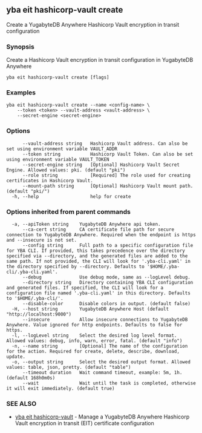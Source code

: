 ## yba eit hashicorp-vault create

Create a YugabyteDB Anywhere Hashicorp Vault encryption in transit configuration

### Synopsis

Create a Hashicorp Vault encryption in transit configuration in YugabyteDB Anywhere

```
yba eit hashicorp-vault create [flags]
```

### Examples

```
yba eit hashicorp-vault create --name <config-name> \
	--token <token> --vault-address <vault-address> \
	--secret-engine <secret-engine>
```

### Options

```
      --vault-address string   Hashicorp Vault address. Can also be set using environment variable VAULT_ADDR
      --token string           Hashicorp Vault Token. Can also be set using environment variable VAULT_TOKEN
      --secret-engine string   [Optional] Hashicorp Vault Secret Engine. Allowed values: pki. (default "pki")
      --role string            [Required] The role used for creating certificates in Hashicorp Vault.
      --mount-path string      [Optional] Hashicorp Vault mount path. (default "pki/")
  -h, --help                   help for create
```

### Options inherited from parent commands

```
  -a, --apiToken string    YugabyteDB Anywhere api token.
      --ca-cert string     CA certificate file path for secure connection to YugabyteDB Anywhere. Required when the endpoint is https and --insecure is not set.
      --config string      Full path to a specific configuration file for YBA CLI. If provided, this takes precedence over the directory specified via --directory, and the generated files are added to the same path. If not provided, the CLI will look for '.yba-cli.yaml' in the directory specified by --directory. Defaults to '$HOME/.yba-cli/.yba-cli.yaml'.
      --debug              Use debug mode, same as --logLevel debug.
      --directory string   Directory containing YBA CLI configuration and generated files. If specified, the CLI will look for a configuration file named '.yba-cli.yaml' in this directory. Defaults to '$HOME/.yba-cli/'.
      --disable-color      Disable colors in output. (default false)
  -H, --host string        YugabyteDB Anywhere Host (default "http://localhost:9000")
      --insecure           Allow insecure connections to YugabyteDB Anywhere. Value ignored for http endpoints. Defaults to false for https.
  -l, --logLevel string    Select the desired log level format. Allowed values: debug, info, warn, error, fatal. (default "info")
  -n, --name string        [Optional] The name of the configuration for the action. Required for create, delete, describe, download, update.
  -o, --output string      Select the desired output format. Allowed values: table, json, pretty. (default "table")
      --timeout duration   Wait command timeout, example: 5m, 1h. (default 168h0m0s)
      --wait               Wait until the task is completed, otherwise it will exit immediately. (default true)
```

### SEE ALSO

* [yba eit hashicorp-vault](yba_eit_hashicorp-vault.md)	 - Manage a YugabyteDB Anywhere Hashicorp Vault encryption in transit (EIT) certificate configuration

